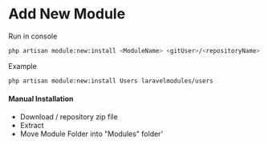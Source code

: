 # Add New Module
Run in console
``` bash
php artisan module:new:install <ModuleName> <gitUser>/<repositoryName>
```
Example
``` bash
php artisan module:new:install Users laravelmodules/users
```

#### Manual Installation
  - Download <gitUser>/<repositoryName> repository zip file 
  - Extract 
  - Move Module Folder into "Modules" folder'
